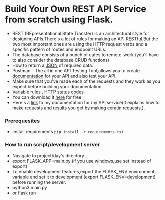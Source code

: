 # Build Your Own REST API Service from scratch using Flask.
- REST (REpresentational State Transfer) is an architectural style for designing APIs.There's a lot of rules for making an API RESTful.But the two  most important ones are using the HTTP request verbs and a specific pattern of routes and endpoint URLs.
- The database consists of a bunch of cafes to remote-work (you'll have to also consider the database CRUD functions)
- How to return a [JSON](https://www.adamsmith.haus/python/docs/flask.jsonify) of required data.
- Postman - The all in one API Testing Tool,allows you to create [documentation](https://learning.postman.com/docs/publishing-your-api/documenting-your-api/) for your API and also test your API.
- Make sure that you've made each of the requests and they work as you expect before building your documentation. 
- Variable [rules](https://flask.palletsprojects.com/en/1.1.x/quickstart/#variable-rules) , HTTP status [codes](https://www.webfx.com/web-development/glossary/http-status-codes/)
-  You can download it [here](https://www.postman.com/downloads/) for free.
-  Here's a [link](https://documenter.getpostman.com/view/22470891/UzkV1vsF) to my documentation for my API service(It explains how to make requests and results you get by making ceratin requests.).

### Prerequesites
- Install requirements `pip install -r requirements.txt`

### How to run script/development server
- Navigate to project/day's directory
- export FLASK_APP=main.py (if you use windows,use set instead of export)
- To enable development features,export the FLASK_ENV environment variable and set it to development (export FLASK_ENV=development) before running the server.
- python3 main.py
- or flask run


